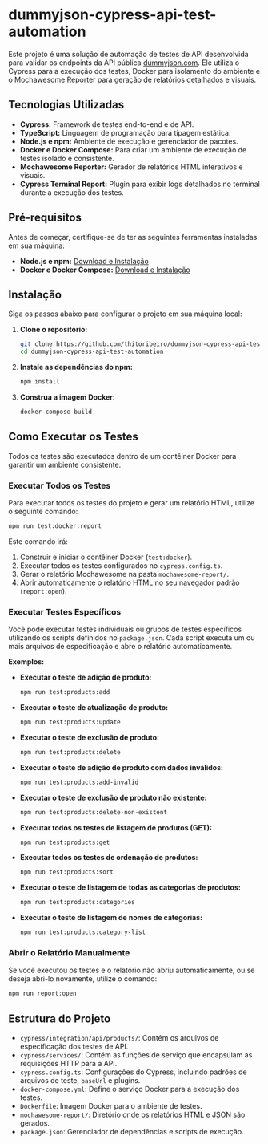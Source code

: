 # dummyjson-cypress-api-test-automation

Este projeto é uma solução de automação de testes de API desenvolvida para validar os endpoints da API pública [dummyjson.com](https://dummyjson.com/). Ele utiliza o Cypress para a execução dos testes, Docker para isolamento do ambiente e o Mochawesome Reporter para geração de relatórios detalhados e visuais.

## Tecnologias Utilizadas

*   **Cypress:** Framework de testes end-to-end e de API.
*   **TypeScript:** Linguagem de programação para tipagem estática.
*   **Node.js e npm:** Ambiente de execução e gerenciador de pacotes.
*   **Docker e Docker Compose:** Para criar um ambiente de execução de testes isolado e consistente.
*   **Mochawesome Reporter:** Gerador de relatórios HTML interativos e visuais.
*   **Cypress Terminal Report:** Plugin para exibir logs detalhados no terminal durante a execução dos testes.

## Pré-requisitos

Antes de começar, certifique-se de ter as seguintes ferramentas instaladas em sua máquina:

*   **Node.js e npm:** [Download e Instalação](https://nodejs.org/en/download/)
*   **Docker e Docker Compose:** [Download e Instalação](https://docs.docker.com/get-docker/)

## Instalação

Siga os passos abaixo para configurar o projeto em sua máquina local:

1.  **Clone o repositório:**
    ```bash
    git clone https://github.com/thitoribeiro/dummyjson-cypress-api-test-automation.git
    cd dummyjson-cypress-api-test-automation
    ```

2.  **Instale as dependências do npm:**
    ```bash
    npm install
    ```

3.  **Construa a imagem Docker:**
    ```bash
    docker-compose build
    ```

## Como Executar os Testes

Todos os testes são executados dentro de um contêiner Docker para garantir um ambiente consistente.

### Executar Todos os Testes

Para executar todos os testes do projeto e gerar um relatório HTML, utilize o seguinte comando:

```bash
npm run test:docker:report
```

Este comando irá:

1.  Construir e iniciar o contêiner Docker (`test:docker`).
2.  Executar todos os testes configurados no `cypress.config.ts`.
3.  Gerar o relatório Mochawesome na pasta `mochawesome-report/`.
4.  Abrir automaticamente o relatório HTML no seu navegador padrão (`report:open`).

### Executar Testes Específicos

Você pode executar testes individuais ou grupos de testes específicos utilizando os scripts definidos no `package.json`. Cada script executa um ou mais arquivos de especificação e abre o relatório automaticamente.

**Exemplos:**

*   **Executar o teste de adição de produto:**
    ```bash
    npm run test:products:add
    ```

*   **Executar o teste de atualização de produto:**
    ```bash
    npm run test:products:update
    ```

*   **Executar o teste de exclusão de produto:**
    ```bash
    npm run test:products:delete
    ```

*   **Executar o teste de adição de produto com dados inválidos:**
    ```bash
    npm run test:products:add-invalid
    ```

*   **Executar o teste de exclusão de produto não existente:**
    ```bash
    npm run test:products:delete-non-existent
    ```

*   **Executar todos os testes de listagem de produtos (GET):**
    ```bash
    npm run test:products:get
    ```

*   **Executar todos os testes de ordenação de produtos:**
    ```bash
    npm run test:products:sort
    ```

*   **Executar o teste de listagem de todas as categorias de produtos:**
    ```bash
    npm run test:products:categories
    ```

*   **Executar o teste de listagem de nomes de categorias:**
    ```bash
    npm run test:products:category-list
    ```

### Abrir o Relatório Manualmente

Se você executou os testes e o relatório não abriu automaticamente, ou se deseja abri-lo novamente, utilize o comando:

```bash
npm run report:open
```

## Estrutura do Projeto

*   `cypress/integration/api/products/`: Contém os arquivos de especificação dos testes de API.
*   `cypress/services/`: Contém as funções de serviço que encapsulam as requisições HTTP para a API.
*   `cypress.config.ts`: Configurações do Cypress, incluindo padrões de arquivos de teste, `baseUrl` e plugins.
*   `docker-compose.yml`: Define o serviço Docker para a execução dos testes.
*   `Dockerfile`: Imagem Docker para o ambiente de testes.
*   `mochawesome-report/`: Diretório onde os relatórios HTML e JSON são gerados.
*   `package.json`: Gerenciador de dependências e scripts de execução.
